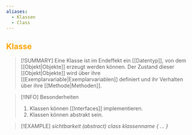 ```yaml
---
aliases:
  - Klassen
  - Class
---
```

## <font color = "orange">Klasse</font>

>[!SUMMARY]
>Eine Klasse ist im Endeffekt ein [[Datentyp]], von dem [[Objekt|Objekte]] erzeugt werden können. Der Zustand dieser [[Objekt|Objekte]] wird über ihre [[Exemplarvariable|Exemplarvariablen]] definiert und ihr Verhalten über ihre [[Methode|Methoden]].

>[!INFO] Besonderheiten
>1. Klassen können [[Interfaces]] implementieren.
>2. Klassen können abstrakt sein.

>[!EXAMPLE]
>*sichtbarkeit (abstract) class klassenname {
>...
>}*

